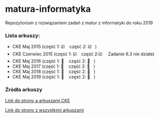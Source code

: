 # matura-informatyka
Repozytorium z rozwiązaniem zadań z matur z informatyki do roku 2019



### Lista arkuszy:

- CKE Maj 2015  (część 1: :ballot_box_with_check: &nbsp;&nbsp;&nbsp;część 2: :ballot_box_with_check:&nbsp;&nbsp;&nbsp;)
- CKE Czerwiec 2015  (część 1: :ballot_box_with_check: &nbsp;&nbsp;&nbsp;część 2::ballot_box_with_check: &nbsp;&nbsp;&nbsp; Zadanie 6.3 nie działa)
- CKE Maj 2016  (część 1: :black_square_button: &nbsp;&nbsp;&nbsp;część 2: :black_square_button:&nbsp;&nbsp;&nbsp;)
- CKE Maj 2017  (część 1: :black_square_button: &nbsp;&nbsp;&nbsp;część 2: :black_square_button:&nbsp;&nbsp;&nbsp;)
- CKE Maj 2018  (część 1: :black_square_button: &nbsp;&nbsp;&nbsp;część 2: :black_square_button:&nbsp;&nbsp;&nbsp;)
- CKE Maj 2019  (część 1: :black_square_button: &nbsp;&nbsp;&nbsp;część 2: :black_square_button:&nbsp;&nbsp;&nbsp;)

### Źródła arkuszy

[Link do strony a arkuszami CKE](https://cke.gov.pl/egzamin-maturalny/egzamin-w-nowej-formule/arkusze/)

[Link do strony z wszystkimi arkuszami](https://arkusze.pl/informatyka-matura-poziom-rozszerzony/)
